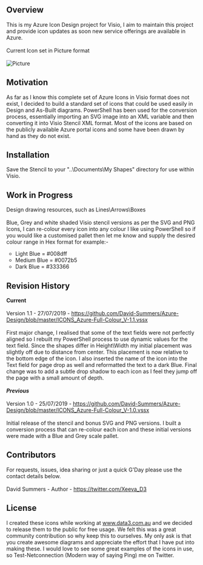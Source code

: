 ## Overview

This is my Azure Icon Design project for Visio, I aim to maintain this project and provide icon updates as soon new service offerings are available in Azure.
<br></br>
Current Icon set in Picture format
<br></br>
![Picture](https://github.com/David-Summers/Azure-Design/blob/master/ICONS_Azure-Full-Colour_V-1.1.PNG)

## Motivation

As far as I know this complete set of Azure Icons in Visio format does not exist, I decided to build a standard set of icons that could be used easily in Design and As-Built diagrams. PowerShell has been used for the conversion process, essentially importing an SVG image into an XML variable and then converting it into Visio Stencil XML format. Most of the icons are based on the publicly available Azure portal icons and some have been drawn by hand as they do not exist.

## Installation

Save the Stencil to your "..\Documents\My Shapes" directory for use within Visio.

## Work in Progress

Design drawing resources, such as Lines\Arrows\Boxes
<br></br>
Blue, Grey and white shaded Visio stencil versions as per the SVG and PNG Icons, I can re-colour every icon into any colour I like using PowerShell so if you would like a customised pallet then let me know and supply the desired colour range in Hex format for example:-
<UL type="Circle">
  <li>
    Light Blue  = #008dff
  </li>
  <li>
    Medium Blue = #0072b5
  </li>
  <li>
    Dark Blue   = #333366
  </li>
  </ul>

## Revision History

<B>Current</B>
<br></br>
Version 1.1 - 27/07/2019 - https://github.com/David-Summers/Azure-Design/blob/master/ICONS_Azure-Full-Colour_V-1.1.vssx
<br></br>
First major change, I realised that some of the text fields were not perfectly aligned so I rebuilt my PowerShell process to use dynamic  values for the text field. Since the shapes differ in Height\Width my initial placement was slightly off due to distance from center. This placement is now relative to the bottom edge of the icon. I also inserted the name of the icon into the Text field for page drop as well and reformatted the text to a dark Blue. Final change was to add a subtle drop shadow to each icon as I feel they jump off the page with a small amount of depth. 
<br></br>
<B><I>Previous</I></B>
<br></br>
Version 1.0 - 25/07/2019 - https://github.com/David-Summers/Azure-Design/blob/master/ICONS_Azure-Full-Colour_V-1.0.vssx
<br></br>
Initial release of the stencil and bonus SVG and PNG versions. I built a conversion process that can re-colour each icon and these initial versions were made with a Blue and Grey scale pallet. 


## Contributors

For requests, issues, idea sharing or just a quick G'Day please use the contact details below.
<br></br>
David Summers - Author - https://twitter.com/Xeeva_D3  

## License

I created these icons while working at www.data3.com.au and we decided to release them to the public for free usage. We felt this was a great community contribution so why keep this to ourselves. My only ask is that you create awesome diagrams and appreciate the effort that I have put into making these. I would love to see some great examples of the icons in use, so Test-Netconnection (Modern way of saying Ping) me on Twitter.
